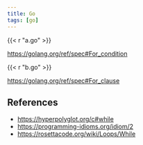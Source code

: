 ```yaml
---
title: Go
tags: [go]
---
```


{{< r "a.go" >}}

<https://golang.org/ref/spec#For_condition>

{{< r "b.go" >}}

<https://golang.org/ref/spec#For_clause>

## References

- <https://hyperpolyglot.org/c#while>
- <https://programming-idioms.org/idiom/2>
- <https://rosettacode.org/wiki/Loops/While>

